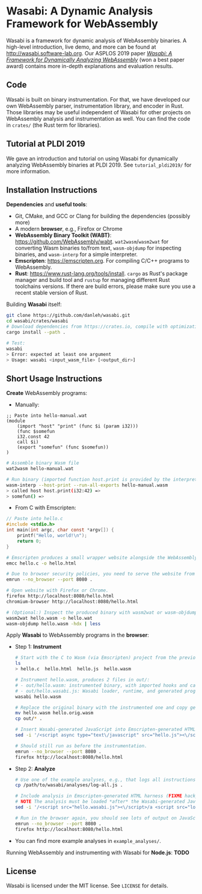 # Wasabi: A Dynamic Analysis Framework for WebAssembly

Wasabi is a framework for dynamic analysis of WebAssembly binaries.
A high-level introduction, live demo, and more can be found at http://wasabi.software-lab.org.
Our ASPLOS 2019 paper [*Wasabi: A Framework for Dynamically Analyzing
WebAssembly*](https://software-lab.org/publications/asplos2019_Wasabi.pdf) (won a best paper award) contains more in-depth explanations and evaluation results.


## Code

Wasabi is built on binary instrumentation.
For that, we have developed our own WebAssembly parser, instrumentation library, and encoder in Rust.
Those libraries may be useful independent of Wasabi for other projects on WebAssembly analysis and instrumentation as well.
You can find the code in `crates/` (the Rust term for libraries).


## Tutorial at PLDI 2019

We gave an introduction and tutorial on using Wasabi for dynamically analyzing WebAssembly binaries at PLDI 2019.
See `tutorial_pldi2019/` for more information.


## Installation Instructions

**Dependencies** and **useful tools**:
- Git, CMake, and GCC or Clang for building the dependencies (possibly more)
- A modern **browser**, e.g., Firefox or Chrome
- **WebAssembly Binary Toolkit (WABT)**: https://github.com/WebAssembly/wabt.
```wat2wasm```/```wasm2wat``` for converting Wasm binaries to/from text, ```wasm-objdump``` for inspecting binaries, and ```wasm-interp``` for a simple interpreter. 
- **Emscripten**: https://emscripten.org. 
For compiling C/C++ programs to WebAssembly. 
- **Rust**: https://www.rust-lang.org/tools/install.
```cargo``` as Rust's package manager and build tool and ```rustup``` for managing different Rust toolchains versions.
If there are build errors, please make sure you use a recent stable version of Rust.

Building **Wasabi** itself:
```bash
git clone https://github.com/danleh/wasabi.git
cd wasabi/crates/wasabi
# Download dependencies from https://crates.io, compile with optimizations, make wasabi binary available in $PATH.
cargo install --path .

# Test:
wasabi
> Error: expected at least one argument
> Usage: wasabi <input_wasm_file> [<output_dir>]
```


## Short Usage Instructions

**Create** WebAssembly programs:
* Manually:
```sexp
;; Paste into hello-manual.wat
(module
    (import "host" "print" (func $i (param i32)))
    (func $somefun
    i32.const 42
    call $i)
    (export "somefun" (func $somefun))
)
```
```bash
# Assemble binary Wasm file
wat2wasm hello-manual.wat

# Run binary (imported function host.print is provided by the interpreter)
wasm-interp --host-print --run-all-exports hello-manual.wasm
> called host host.print(i32:42) =>
> somefun() =>
```

* From C with Emscripten:
```C
// Paste into hello.c
#include <stdio.h>
int main(int argc, char const *argv[]) {
    printf("Hello, world!\n");
    return 0;
}
```
```bash
# Emscripten produces a small wrapper website alongside the WebAssembly code, such that you can execute it in the browser.
emcc hello.c -o hello.html

# Due to browser security policies, you need to serve the website from a web server. 
emrun --no_browser --port 8080 .

# Open website with Firefox or Chrome.
firefox http://localhost:8080/hello.html
chromium-browser http://localhost:8080/hello.html

# (Optional:) Inspect the produced binary with wasm2wat or wasm-objdump.
wasm2wat hello.wasm -o hello.wat
wasm-objdump hello.wasm -hdx | less
```

Apply **Wasabi** to WebAssembly programs in the **browser**:
* Step 1: **Instrument**
    ```bash
    # Start with the C to Wasm (via Emscripten) project from the previous step:
    ls
    > hello.c  hello.html  hello.js  hello.wasm

    # Instrument hello.wasm, produces 2 files in out/:
    # - out/hello.wasm: instrumented binary, with imported hooks and calls to these hooks inserted between instructions
    # - out/hello.wasabi.js: Wasabi loader, runtime, and generated program-dependent JavaScript (low-level monomorphized hooks and statically extracted information about the binary)
    wasabi hello.wasm

    # Replace the original binary with the instrumented one and copy generated JavaScript.
    mv hello.wasm hello.orig.wasm
    cp out/* .

    # Insert Wasabi-generated JavaScript into Emscripten-generated HTML harness (FIXME hacky).
    sed -i '/<script async type="text\/javascript" src="hello.js"><\/script>/a <script src="hello.wasabi.js"></script>' hello.html

    # Should still run as before the instrumentation.
    emrun --no_browser --port 8080 .
    firefox http://localhost:8080/hello.html
    ```

* Step 2: **Analyze**
    ```bash
    # Use one of the example analyses, e.g., that logs all instructions with their inputs and results.
    cp /path/to/wasabi/analyses/log-all.js .
    
    # Include analysis in Emscripten-generated HTML harness (FIXME hacky).
    # NOTE The analysis must be loaded *after* the Wasabi-generated JavaScript.
    sed -i '/<script src="hello.wasabi.js"><\/script>/a <script src="log-all.js"></script>' hello.html
    
    # Run in the browser again, you should see lots of output on JavaScript console.
    emrun --no_browser --port 8080 .
    firefox http://localhost:8080/hello.html
    ```

* You can find more example analyses in `example_analyses/`.

Running WebAssembly and instrumenting with Wasabi for **Node.js**: **TODO**

## License

Wasabi is licensed under the MIT license.
See `LICENSE` for details.